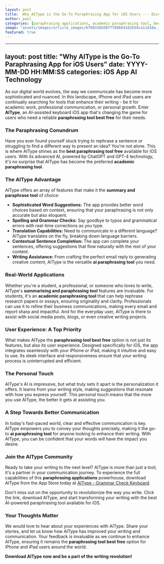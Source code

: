 ```yaml
---
layout: post
title:  Why AIType is the Go-To Paraphrasing App for iOS Users --- Discuss why iPhone and iPad users prefer AIType for paraphrasing needs.
author: paul
categories: [paraphrasing applications, academic paraphrasing tool, best paraphrasing tool free, paraphrasing tool best free, summarising and paraphrasing tool, summary and paraphrase tool, ai paraphrasing tool]
image: "assets/images/article_images/b760316b50fff89b64162b54ca11d10a.jpg"
featured: true
---
```


---
layout: post
title: "Why AIType is the Go-To Paraphrasing App for iOS Users"
date: YYYY-MM-DD HH:MM:SS
categories: iOS App AI Technology
---

As our digital world evolves, the way we communicate has become more sophisticated and nuanced. In this landscape, iPhone and iPad users are continually searching for tools that enhance their writing - be it for academic work, professional communication, or personal growth. Enter **AIType**, an AI-assisted keyboard iOS app that's changing the game for users who need a reliable **paraphrasing tool best free** for their needs.

### The Paraphrasing Conundrum

Have you ever found yourself stuck trying to rephrase a sentence or struggling to find a different way to present an idea? You're not alone. This is where AIType shines as the **best paraphrasing tool free** available for iOS users. With its advanced AI, powered by ChatGPT and GPT-4 technology, it's no surprise that AIType has become the preferred **academic paraphrasing tool**.

### The AIType Advantage

AIType offers an array of features that make it the **summary and paraphrase tool** of choice:

- **Sophisticated Word Suggestions:** The app provides better word choices based on context, ensuring that your paraphrasing is not only accurate but also eloquent.
- **Spelling and Grammar Checks:** Say goodbye to typos and grammatical errors with real-time corrections as you type.
- **Translation Capabilities:** Need to communicate in a different language? AIType translates on the fly, breaking down language barriers.
- **Contextual Sentence Completion:** The app can complete your sentences, offering suggestions that flow naturally with the rest of your content.
- **Writing Assistance:** From crafting the perfect email reply to generating creative content, AIType is the versatile **ai paraphrasing tool** you need.

### Real-World Applications

Whether you're a student, a professional, or someone who loves to write, AIType's **summarising and paraphrasing tool** features are invaluable. For students, it's an **academic paraphrasing tool** that can help rephrase research papers or essays, ensuring originality and clarity. Professionals can use it to refine their business communications, making every email and report sharp and impactful. And for the everyday user, AIType is there to assist with social media posts, blogs, or even creative writing projects.

### User Experience: A Top Priority

What makes AIType the **paraphrasing tool best free** option is not just its features, but also its user experience. Designed specifically for iOS, the app integrates seamlessly with your iPhone or iPad, making it intuitive and easy to use. Its sleek interface and responsiveness ensure that your writing process is uninterrupted and efficient.

### The Personal Touch

AIType's AI is impressive, but what truly sets it apart is the personalization it offers. It learns from your writing style, making suggestions that resonate with how you express yourself. This personal touch means that the more you use AIType, the better it gets at assisting you.

### A Step Towards Better Communication

In today's fast-paced world, clear and effective communication is key. AIType empowers you to convey your thoughts precisely, making it the go-to **ai paraphrasing tool** for anyone looking to enhance their writing. With AIType, you can be confident that your words will have the impact you desire.

### Join the AIType Community

Ready to take your writing to the next level? AIType is more than just a tool; it's a partner in your communication journey. To experience the full capabilities of this **paraphrasing applications** powerhouse, download AIType from the App Store today at [AIType - Grammar Check Keyboard](https://apps.apple.com/us/app/aitype-grammar-check-keyboard/id6469163944).

Don't miss out on the opportunity to revolutionize the way you write. Click the link, download AIType, and start transforming your writing with the best AI-powered paraphrasing tool available for iOS.

### Your Thoughts Matter

We would love to hear about your experiences with AIType. Share your stories, and let us know how AIType has improved your writing and communication. Your feedback is invaluable as we continue to enhance AIType, ensuring it remains the **paraphrasing tool best free** option for iPhone and iPad users around the world.

**Download AIType now and be a part of the writing revolution!**
